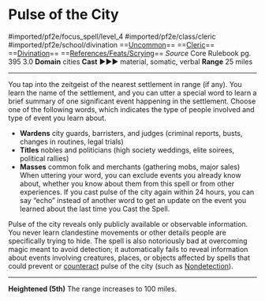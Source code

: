 # Pulse of the City
#imported/pf2e/focus_spell/level_4 #imported/pf2e/class/cleric #imported/pf2e/school/divination 
==[Uncommon](uncommon.md)== ==[Cleric](rules/traits/cleric.md)== ==[Divination](divination.md)== ==[References/Feats/Scrying](References/Feats/Scrying)==
*Source* Core Rulebook pg. 395 3.0
**Domain** cities
**Cast** ►►► material, somatic, verbal
**Range** 25 miles

---
You tap into the zeitgeist of the nearest settlement in range (if any). You learn the name of the settlement, and you can utter a special word to learn a brief summary of one significant event happening in the settlement. Choose one of the following words, which indicates the type of people involved and type of event you learn about.
- **Wardens** city guards, barristers, and judges (criminal reports, busts, changes in routines, legal trials)
- **Titles** nobles and politicians (high society weddings, elite soirees, political rallies)
- **Masses** common folk and merchants (gathering mobs, major sales)
When uttering your word, you can exclude events you already know about, whether you know about them from this spell or from other experiences. If you cast pulse of the city again within 24 hours, you can say “echo” instead of another word to get an update on the event you learned about the last time you Cast the Spell.

Pulse of the city reveals only publicly available or observable information. You never learn clandestine movements or other details people are specifically trying to hide. The spell is also notoriously bad at overcoming magic meant to avoid detection; it automatically fails to reveal information about events involving creatures, places, or objects affected by spells that could prevent or [counteract](../../../Rules/Counteracting.md) pulse of the city (such as [Nondetection](../../Arcane_Tradition/Level%203/Nondetection.md)).

<hr>

**Heightened (5th)** The range increases to 100 miles.